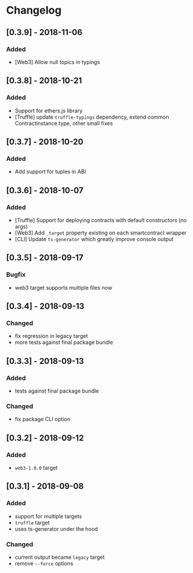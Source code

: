 # Changelog

## [0.3.9] - 2018-11-06
### Added
- [Web3] Allow null topics in typings

## [0.3.8] - 2018-10-21
### Added
- Support for ethers.js library
- [Truffle] update `truffle-typings` dependency, extend common ContractInstance type, other small fixes

## [0.3.7] - 2018-10-20
### Added
- Add support for tuples in ABI

## [0.3.6] - 2018-10-07
### Added
- [Truffle] Support for deploying contracts with default constructors (no args)
- [Web3] Add `_target` property existing on each smartcontract wrapper
- [CLI] Update `ts-generator` which greatly improve console output

## [0.3.5] - 2018-09-17
### Bugfix
- web3 target supports multiple files now

## [0.3.4] - 2018-09-13
### Changed
- fix regression in legacy target
- more tests against final package bundle

## [0.3.3] - 2018-09-13
### Added
- tests against final package bundle

### Changed
- fix package CLI option

## [0.3.2] - 2018-09-12
### Added
- `web3-1.0.0` target

## [0.3.1] - 2018-09-08
### Added
- support for multiple targets
- `truffle` target
- uses ts-generator under the hood

### Changed
- current output became `legacy` target
- remove `--force` options